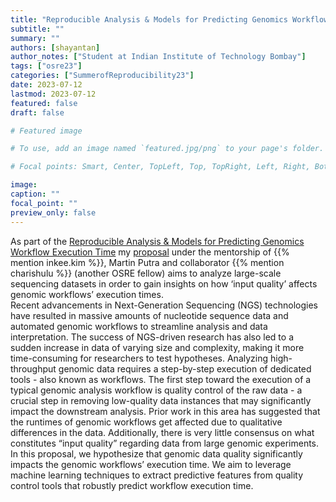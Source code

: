 ```yaml
---
title: "Reproducible Analysis & Models for Predicting Genomics Workflow Execution Time"
subtitle: ""
summary: ""
authors: [shayantan]
author_notes: ["Student at Indian Institute of Technology Bombay"]
tags: ["osre23"]
categories: ["SummerofReproducibility23"]
date: 2023-07-12
lastmod: 2023-07-12
featured: false
draft: false

# Featured image

# To use, add an image named `featured.jpg/png` to your page's folder.

# Focal points: Smart, Center, TopLeft, Top, TopRight, Left, Right, BottomLeft, Bottom, BottomRight.

image:
caption: ""
focal_point: ""
preview_only: false
---
```


As part of the [Reproducible Analysis & Models for Predicting Genomics Workflow Execution Time](/project/osre23/uga/GenomicsWFModels) my [proposal](https://drive.google.com/file/d/1N81dqvdTDcKjz5WDAUCdf5yi1BNR9Au6/view?usp=sharing) under the mentorship of {{% mention inkee.kim %}}, Martin Putra and collaborator {{% mention charishulu %}} (another OSRE fellow) aims to analyze large-scale sequencing datasets in order to gain insights on how ‘input quality’ affects genomic workflows’ execution times.  
Recent advancements in Next-Generation Sequencing (NGS) technologies have resulted in massive amounts of nucleotide sequence data and automated genomic workflows to streamline analysis and data interpretation. The success of NGS-driven research has also led to a sudden increase in data of varying size and complexity, making it more time-consuming for researchers to test hypotheses. Analyzing
high-throughput genomic data requires a step-by-step execution of dedicated tools - also known as workflows. The first step toward the execution of a typical genomic analysis workflow is quality control
of the raw data - a crucial step in removing low-quality data instances that may significantly impact the downstream analysis. Prior work in this area has suggested that the runtimes of genomic workflows get affected due to qualitative differences in the data. Additionally, there is very little consensus on what constitutes “input quality” regarding data from large genomic experiments. In this proposal, we hypothesize that genomic data quality significantly impacts the genomic workflows’ execution time. We aim to leverage machine learning techniques to extract predictive features from quality control tools that robustly predict workflow execution time.
